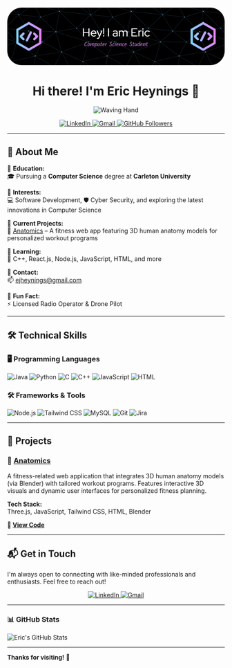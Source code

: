 <!--
  ===========================
   GITHUB PROFILE README
  ===========================
-->

<!-- Banner Image -->
![Banner](https://github.com/KODO3/KODO3/blob/main/github-header-image%20(1).png)

<!-- Profile Header -->
<h1 align="center">Hi there! I'm Eric Heynings 👋</h1>
<p align="center">
  <img src="https://media.giphy.com/media/hvRJCLFzcasrR4ia7z/giphy.gif" width="100" alt="Waving Hand">
</p>

<!-- Quick Links -->
<p align="center">
  <a href="https://www.linkedin.com/in/eric-heynings-a68024281/" target="_blank">
    <img src="https://img.shields.io/badge/LinkedIn-0A66C2?style=for-the-badge&logo=linkedin&logoColor=white" alt="LinkedIn">
  </a>
  <a href="mailto:ejheynings@gmail.com" target="_blank">
    <img src="https://img.shields.io/badge/Gmail-D14836?style=for-the-badge&logo=gmail&logoColor=white" alt="Gmail">
  </a>
  <a href="https://github.com/KODO3" target="_blank">
    <img src="https://img.shields.io/github/followers/KODO3?label=Follow&style=social" alt="GitHub Followers">
  </a>
</p>

---

## 🌟 About Me

🔹 **Education:**  
🎓 Pursuing a **Computer Science** degree at **Carleton University**

🔹 **Interests:**  
💻 Software Development, 🛡️ Cyber Security, and exploring the latest innovations in Computer Science

🔹 **Current Projects:**  
🔭 [Anatomics](https://github.com/Goshenko/Anatomics) – A fitness web app featuring 3D human anatomy models for personalized workout programs

🔹 **Learning:**  
🌱 C++, React.js, Node.js, JavaScript, HTML, and more

🔹 **Contact:**  
📫 [ejheynings@gmail.com](mailto:ejheynings@gmail.com)

🔹 **Fun Fact:**  
⚡ Licensed Radio Operator & Drone Pilot

---

## 🛠️ Technical Skills

### 🖥️ Programming Languages
<div>
  <img src="https://img.shields.io/badge/Java-ED8B00?style=flat&logo=openjdk&logoColor=white" alt="Java" />
  <img src="https://img.shields.io/badge/Python-3776AB?style=flat&logo=python&logoColor=white" alt="Python" />
  <img src="https://img.shields.io/badge/C-00599C?logo=c&logoColor=white" alt="C" />
  <img src="https://img.shields.io/badge/C++-00599C?style=flat&logo=c%2B%2B&logoColor=white" alt="C++" />
  <img src="https://img.shields.io/badge/JavaScript-F7DF1E?style=flat&logo=javascript&logoColor=black" alt="JavaScript" />
  <img src="https://img.shields.io/badge/HTML-E34F26?style=flat&logo=html5&logoColor=white" alt="HTML" />
</div>

### 🛠️ Frameworks & Tools
<div>
  <img src="https://img.shields.io/badge/Node.js-339933?style=flat&logo=node.js&logoColor=white" alt="Node.js" />
  <img src="https://img.shields.io/badge/TailwindCSS-38B2AC?style=flat&logo=tailwind-css&logoColor=white" alt="Tailwind CSS" />
  <img src="https://img.shields.io/badge/MySQL-4479A1?style=flat&logo=mysql&logoColor=white" alt="MySQL" />
  <img src="https://img.shields.io/badge/Git-F05033?style=flat&logo=git&logoColor=white" alt="Git" />
  <img src="https://img.shields.io/badge/Jira-0052CC?style=flat&logo=jira&logoColor=white" alt="Jira" />
</div>

---

## 🚀 Projects

### 🔹 [Anatomics](https://github.com/Goshenko/Anatomics)
A fitness-related web application that integrates 3D human anatomy models (via Blender) with tailored workout programs. Features interactive 3D visuals and dynamic user interfaces for personalized fitness planning.

**Tech Stack:**  
Three.js, JavaScript, Tailwind CSS, HTML, Blender

**🔗 [View Code](https://github.com/Goshenko/Anatomics)**

<!-- Add more projects here as you develop them -->

---

## 📬 Get in Touch

I'm always open to connecting with like-minded professionals and enthusiasts. Feel free to reach out!

<p align="center">
  <a href="https://www.linkedin.com/in/eric-heynings-a68024281/" target="_blank">
    <img src="https://img.shields.io/badge/LinkedIn-0A66C2?style=for-the-badge&logo=linkedin&logoColor=white" alt="LinkedIn">
  </a>
  <a href="mailto:ejheynings@gmail.com" target="_blank">
    <img src="https://img.shields.io/badge/Gmail-D14836?style=for-the-badge&logo=gmail&logoColor=white" alt="Gmail">
  </a>
</p>

---

### 📊 GitHub Stats
![Eric's GitHub Stats](https://github-readme-stats.vercel.app/api?username=KODO3&show_icons=true&theme=radical)

---

**Thanks for visiting!** 🌟

